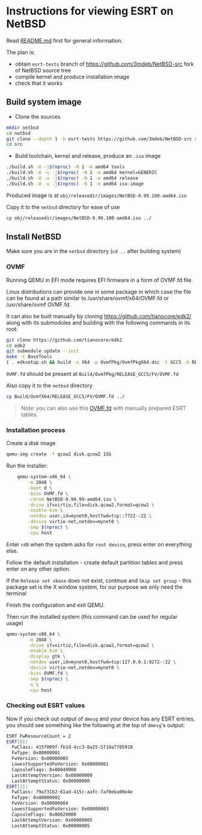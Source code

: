 # Instructions for viewing ESRT on NetBSD

Read [README.md](./README.md) first for general information.

The plan is:
 * obtain `esrt-tests` branch of https://github.com/3mdeb/NetBSD-src fork of
   NetBSD source tree
 * compile kernel and produce installation image
 * check that it works

## Build system image

* Clone the sources

```bash
mkdir netbsd
cd netbsd
git clone --depth 1 -b esrt-tests https://github.com/3mdeb/NetBSD-src src
cd src
```

* Build toolchain, kernel and release, produce an `.iso` image

```bash
./build.sh -U -j$(nproc) -N 1 -m amd64 tools
./build.sh -U -u -j$(nproc) -N 1 -m amd64 kernel=GENERIC
./build.sh -U -u -j$(nproc) -N 1 -m amd64 release
./build.sh -U -u -j$(nproc) -N 1 -m amd64 iso-image
```

Produced image is at `obj/releasedir/images/NetBSD-9.99.100-amd64.iso`

Copy it to the `netbsd` directory for ease of use

```bash
cp obj/releasedir/images/NetBSD-9.99.100-amd64.iso ../
```

## Install NetBSD

Make sure you are in the `netbsd` directory (`cd ..` after building system)

### OVMF

Running QEMU in EFI mode requires EFI firmware in a form of OVMF.fd file.

Linux distributions can provide one in some package in which case the file can
be found at a path similar to /usr/share/ovmf/x64/OVMF.fd or /usr/share/ovmf
OVMF.fd.

It can also be built manually by cloning https://github.com/tianocore/edk2/
along with its submodules and building with the following commands in its root:

```bash
git clone https://github.com/tianocore/edk2
cd edk2
git submodule update --init
make -C BaseTools
( . edksetup.sh && build -a X64 -p OvmfPkg/OvmfPkgX64.dsc -t GCC5 -b RELEASE -n 5 )
```

`OVMF.fd` should be present at `Build/OvmfPkg/RELEASE_GCC5/FV/OVMF.fd`

Also copy it to the `netbsd` directory

```bash
cp Build/OvmfX64/RELEASE_GCC5/FV/OVMF.fd ../
```

>Note: you can also use this
[OVMF.fd](https://cloud.3mdeb.com/index.php/s/sTqFBQTLZRp4GBt) with manually
prepared ESRT tables.

### Installation process

Create a disk image

```bash
qemu-img create -f qcow2 disk.qcow2 15G
```

Run the installer:

```bash
    qemu-system-x86_64 \
        -m 2048 \
        -boot d \
        -bios OVMF.fd \
        -cdrom NetBSD-9.99.99-amd64.iso \
        -drive if=virtio,file=disk.qcow2,format=qcow2 \
        -enable-kvm \
        -netdev user,id=mynet0,hostfwd=tcp::7722-:22 \
        -device virtio-net,netdev=mynet0 \
        -smp $(nproc) \
        -cpu host
```

Enter `cd0` when the system asks for `root device`, press enter on everything
else.

Follow the default installation - create default partition tables and press
enter on any other option.

If the `Release set xbase` does not exist, continue and `Skip set group` - this
package set is the X window system, for our purpose we only need the terminal

Finish the configuration and exit QEMU.

Then run the installed system (this command can be used for regular usage)

```bash
qemu-system-x86_64 \
        -m 2048 \
        -drive if=virtio,file=disk.qcow2,format=qcow2 \
        -enable-kvm \
        -display gtk \
        -netdev user,id=mynet0,hostfwd=tcp:127.0.0.1:9272-:22 \
        -device virtio-net,netdev=mynet0 \
        -bios OVMF.fd \
        -smp $(nproc) \
        -s \
        -cpu host
```

### Checking out ESRT values

Now if you check out output of `dmesg` and your device has any ESRT entries, you
should see something like the following at the top of `dmesg`'s output:

```bash
ESRT FwResourceCount = 2
ESRT[0]:
  FwClass: 415f009f-fb1d-4cc3-8a25-5710a7705918
  FwType: 0x00000001
  FwVersion: 0x00000005
  LowestSupportedFwVersion: 0x00000001
  CapsuleFlags: 0x00040000
  LastAttemptVersion: 0x00000000
  LastAttemptStatus: 0x00000000
ESRT[1]:
  FwClass: 79a731b2-61ad-415c-aafc-7af0eba00e4e
  FwType: 0x00000002
  FwVersion: 0x00000004
  LowestSupportedFwVersion: 0x00000003
  CapsuleFlags: 0x00020000
  LastAttemptVersion: 0x00000005
  LastAttemptStatus: 0x00000005
```

